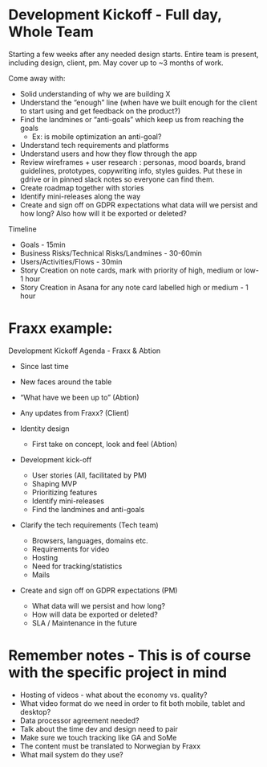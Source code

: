 # Development Kickoff - Full day, Whole Team

Starting a few weeks after any needed design starts. Entire team is present, including design, client, pm. May cover up to ~3 months of work.

Come away with:

- Solid understanding of why we are building X
- Understand the “enough” line (when have we built enough for the client to start using and get feedback on the product?)
- Find the landmines or “anti-goals” which keep us from reaching the goals
  - Ex: is mobile optimization an anti-goal?
- Understand tech requirements and platforms
- Understand users and how they flow through the app
- Review wireframes + user research : personas, mood boards, brand guidelines, prototypes, copywriting info, styles guides. Put these in gdrive or in pinned slack notes so everyone can find them.
- Create roadmap together with stories
- Identify mini-releases along the way
- Create and sign off on GDPR expectations
what data will we persist and how long? Also how will it be exported or deleted?

Timeline

- Goals - 15min
- Business Risks/Technical Risks/Landmines - 30-60min
- Users/Activities/Flows - 30min
- Story Creation on note cards, mark with priority of high, medium or low- 1 hour
- Story Creation in Asana for any note card labelled high or medium - 1 hour

# Fraxx example: 


Development Kickoff Agenda - Fraxx & Abtion 

- Since last time
- New faces around the table
- “What have we been up to” (Abtion)
- Any updates from Fraxx? (Client)

- Identity design
  - First take on concept, look and feel (Abtion)


- Development kick-off
  - User stories (All, facilitated by PM)
  - Shaping MVP
  - Prioritizing features
  - Identify mini-releases
  - Find the landmines and anti-goals
- Clarify the tech requirements (Tech team)
  - Browsers, languages, domains etc.
  - Requirements for video
  - Hosting
  - Need for tracking/statistics
  - Mails


- Create and sign off on GDPR expectations (PM)
  - What data will we persist and how long? 
  - How will data be exported or deleted?
  - SLA / Maintenance in the future 



 # Remember notes - This is of course with the specific project in mind
 
- Hosting of videos - what about the economy vs. quality?
- What video format do we need in order to fit both mobile, tablet and desktop?
- Data processor agreement needed?
- Talk about the time dev and design need to pair
- Make sure we touch tracking like GA and SoMe
- The content must be translated to Norwegian by Fraxx
- What mail system do they use?






